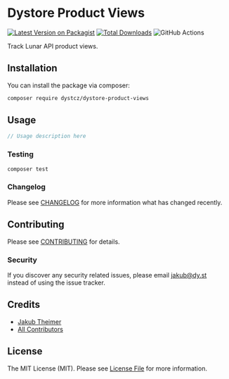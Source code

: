 # Dystore Product Views

[![Latest Version on Packagist](https://img.shields.io/packagist/v/dystcz/dystore-product-views.svg?style=flat-square)](https://packagist.org/packages/dystcz/dystore-product-views)
[![Total Downloads](https://img.shields.io/packagist/dt/dystcz/dystore-product-views.svg?style=flat-square)](https://packagist.org/packages/dystcz/dystore-product-views)
![GitHub Actions](https://github.com/dystcz/dystore-product-views/actions/workflows/main.yml/badge.svg)

Track Lunar API product views.

## Installation

You can install the package via composer:

```bash
composer require dystcz/dystore-product-views
```

## Usage

```php
// Usage description here
```

### Testing

```bash
composer test
```

### Changelog

Please see [CHANGELOG](CHANGELOG.md) for more information what has changed recently.

## Contributing

Please see [CONTRIBUTING](CONTRIBUTING.md) for details.

### Security

If you discover any security related issues, please email jakub@dy.st instead of using the issue tracker.

## Credits

-   [Jakub Theimer](https://github.com/dystcz)
-   [All Contributors](../../contributors)

## License

The MIT License (MIT). Please see [License File](LICENSE.md) for more information.
